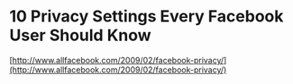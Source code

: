 <!--
id: 78667378
link: http://tumblr.atmos.org/post/78667378/10-privacy-settings-every-facebook-user-should-know
slug: 10-privacy-settings-every-facebook-user-should-know
date: Sun Feb 15 2009 19:08:57 GMT-0800 (PST)
publish: 2009-02-015
tags: 
title:    10 Privacy Settings Every Facebook User Should Know
-->


   10 Privacy Settings Every Facebook User Should Know
======================================================

[http://www.allfacebook.com/2009/02/facebook-privacy/](http://www.allfacebook.com/2009/02/facebook-privacy/)


